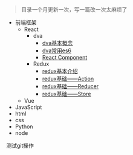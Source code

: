 > 目录一个月更新一次，写一篇改一次太麻烦了
- 前端框架
  - React
    - dva
      - [dva基本概念](https://github.com/bai3/blog/issues/1)
      - [dva常用es6](https://github.com/bai3/blog/issues/2)
      - [React Component](https://github.com/bai3/blog/issues/7)
    - Redux
      - [redux基本介绍](https://github.com/bai3/blog/issues/3)
      - [redux基础——Action](https://github.com/bai3/blog/issues/4)
      - [redux基础——Reducer](https://github.com/bai3/blog/issues/5)
      - [redux基础——Store](https://github.com/bai3/blog/issues/6)      
  - Vue
- JavaScript
- html
- css
- Python
- node

测试git操作